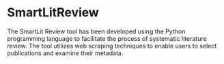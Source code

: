 # SmartLitReview
The SmartLit Review tool has been developed using the Python programming language to facilitate the process of systematic literature review. The tool utilizes web scraping techniques to enable users to select publications and examine their metadata. 

